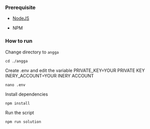 ### Prerequisite

- [NodeJS](https://nodejs.org/en/)

- NPM



### How to run

Change directory to ```angga```

```shell
cd ./angga
```

Create .env and edit the variable
PRIVATE_KEY=YOUR PRIVATE KEY
INERY_ACCOUNT=YOUR INERY ACCOUNT

```shell
nano .env
```

Install dependencies

```shell
npm install
```

Run the script

```
npm run solution
```
